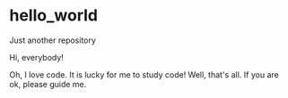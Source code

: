 # hello_world
Just another repository

Hi, everybody!

Oh, I love code. It is lucky for me to study code!
Well, that's all. If you are ok, please guide me.
